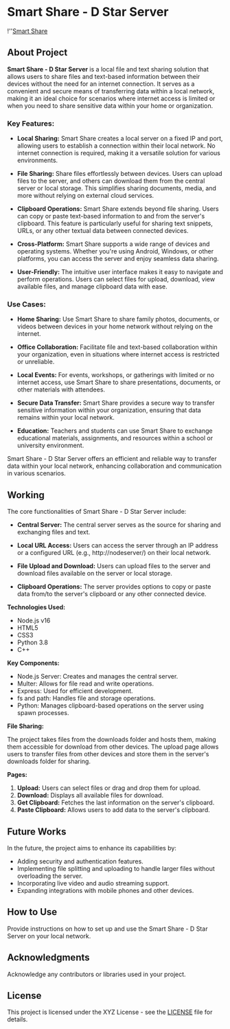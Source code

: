 # Smart Share - D Star Server

!''[Smart Share](<Insert your project's logo or screenshot URL here>)

## About Project

**Smart Share - D Star Server** is a local file and text sharing solution that allows users to share files and text-based information between their devices without the need for an internet connection. It serves as a convenient and secure means of transferring data within a local network, making it an ideal choice for scenarios where internet access is limited or when you need to share sensitive data within your home or organization.

### Key Features:

- **Local Sharing:** Smart Share creates a local server on a fixed IP and port, allowing users to establish a connection within their local network. No internet connection is required, making it a versatile solution for various environments.

- **File Sharing:** Share files effortlessly between devices. Users can upload files to the server, and others can download them from the central server or local storage. This simplifies sharing documents, media, and more without relying on external cloud services.

- **Clipboard Operations:** Smart Share extends beyond file sharing. Users can copy or paste text-based information to and from the server's clipboard. This feature is particularly useful for sharing text snippets, URLs, or any other textual data between connected devices.

- **Cross-Platform:** Smart Share supports a wide range of devices and operating systems. Whether you're using Android, Windows, or other platforms, you can access the server and enjoy seamless data sharing.

- **User-Friendly:** The intuitive user interface makes it easy to navigate and perform operations. Users can select files for upload, download, view available files, and manage clipboard data with ease.

### Use Cases:

- **Home Sharing:** Use Smart Share to share family photos, documents, or videos between devices in your home network without relying on the internet.

- **Office Collaboration:** Facilitate file and text-based collaboration within your organization, even in situations where internet access is restricted or unreliable.

- **Local Events:** For events, workshops, or gatherings with limited or no internet access, use Smart Share to share presentations, documents, or other materials with attendees.

- **Secure Data Transfer:** Smart Share provides a secure way to transfer sensitive information within your organization, ensuring that data remains within your local network.

- **Education:** Teachers and students can use Smart Share to exchange educational materials, assignments, and resources within a school or university environment.

Smart Share - D Star Server offers an efficient and reliable way to transfer data within your local network, enhancing collaboration and communication in various scenarios.

## Working
The core functionalities of Smart Share - D Star Server include:

- **Central Server:** The central server serves as the source for sharing and exchanging files and text.

- **Local URL Access:** Users can access the server through an IP address or a configured URL (e.g., http://nodeserver/) on their local network.

- **File Upload and Download:** Users can upload files to the server and download files available on the server or local storage.

- **Clipboard Operations:** The server provides options to copy or paste data from/to the server's clipboard or any other connected device.

**Technologies Used:**

- Node.js v16
- HTML5
- CSS3
- Python 3.8
- C++

**Key Components:**

- Node.js Server: Creates and manages the central server.
- Multer: Allows for file read and write operations.
- Express: Used for efficient development.
- fs and path: Handles file and storage operations.
- Python: Manages clipboard-based operations on the server using spawn processes.

**File Sharing:**

The project takes files from the downloads folder and hosts them, making them accessible for download from other devices. The upload page allows users to transfer files from other devices and store them in the server's downloads folder for sharing.

**Pages:**

1. **Upload:** Users can select files or drag and drop them for upload.
2. **Download:** Displays all available files for download.
3. **Get Clipboard:** Fetches the last information on the server's clipboard.
4. **Paste Clipboard:** Allows users to add data to the server's clipboard.

## Future Works

In the future, the project aims to enhance its capabilities by:

- Adding security and authentication features.
- Implementing file splitting and uploading to handle larger files without overloading the server.
- Incorporating live video and audio streaming support.
- Expanding integrations with mobile phones and other devices.

## How to Use

Provide instructions on how to set up and use the Smart Share - D Star Server on your local network.

## Acknowledgments

Acknowledge any contributors or libraries used in your project.

## License

This project is licensed under the XYZ License - see the [LICENSE](LICENSE) file for details.
